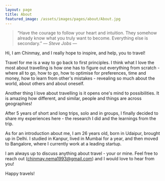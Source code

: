 ```yaml
---
layout: page
title: About
featured_image: /assets/images/pages/about/About.jpg
---
```


>“Have the courage to follow your heart and intuition. They somehow already know what you truly want to become. Everything else is secondary.” <cite>― Steve Jobs ―</cite>

Hi, I am Chinmay, and I really hope to inspire, and help, you to travel!

Travel for me is a way to go back to first principles. I think what I love the most about travelling is how one has to figure out everything from scratch - where all to go, how to go, how to optimise for preferences, time and money, how to learn from other's mistakes - revealing so much about the world, about others and about oneself.

Another thing I love about travelling is it opens one's mind to possibilities. It is amazing how different, and similar, people and things are across geographies!

After 5 years of short and long trips, solo and in groups, I finally decided to share my experiences here - the research I did and the learnings from the trip.

As for an introduction about me, I am 26 years old, born in Udaipur, brought up in Delhi. I studied in Kanpur, lived in Mumbai for a year, and then moved to Bangalore, where I currently work at a leading startup.

I am always up to discuss anything about travel - your or mine. Feel free to reach out (chinmay.nema1993@gmail.com) and I would love to hear from you!

Happy travels!

